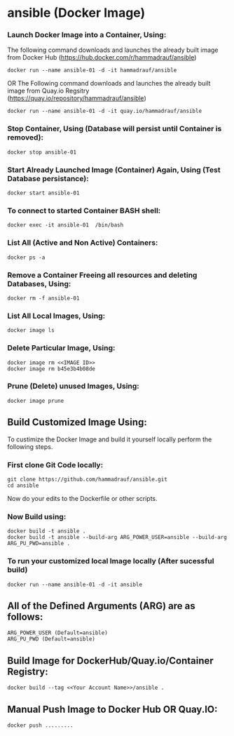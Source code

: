 # ansible (Docker Image)

### Launch Docker Image into a Container, Using:

The following command downloads and launches the already built image from Docker Hub (https://hub.docker.com/r/hammadrauf/ansible)

```
docker run --name ansible-01 -d -it hammadrauf/ansible
```
OR
The Following command downloads and launches the already built image from Quay.io Regsitry (https://quay.io/repository/hammadrauf/ansible)

```
docker run --name ansible-01 -d -it quay.io/hammadrauf/ansible
```

### Stop  Container, Using (Database will persist until Container is removed):

```
docker stop ansible-01
```

### Start Already Launched Image (Container) Again, Using (Test Database persistance):

```
docker start ansible-01
```

### To connect to started Container BASH shell:

```
docker exec -it ansible-01  /bin/bash
```

### List All (Active and Non Active) Containers: 

```
docker ps -a
```

### Remove a Container Freeing all resources and deleting Databases, Using:

```
docker rm -f ansible-01
```

### List All Local Images, Using:

```
docker image ls
```

### Delete Particular Image, Using:

```
docker image rm <<IMAGE ID>>
docker image rm b45e3b4b08de
```

### Prune (Delete) unused Images, Using:

```
docker image prune
```

## Build  Customized Image Using:

To custimize the Docker Image and build it yourself locally perform the following steps.
### First clone Git Code locally:
```
git clone https://github.com/hammadrauf/ansible.git
cd ansible
```
Now do your edits to the Dockerfile or other scripts.

### Now Build using:
```
docker build -t ansible .
docker build -t ansible --build-arg ARG_POWER_USER=ansible --build-arg ARG_PU_PWD=ansible .
```

### To run your customized local Image locally (After sucessful build)
```
docker run --name ansible-01 -d -it ansible
```

## All of the Defined Arguments (ARG) are as follows:
```
ARG_POWER_USER (Default=ansible)
ARG_PU_PWD (Default=ansible)
```

## Build Image for DockerHub/Quay.io/Container Registry:

```
docker build --tag <<Your Account Name>>/ansible .
```

## Manual Push Image to Docker Hub OR Quay.IO:
```
docker push .........
```
